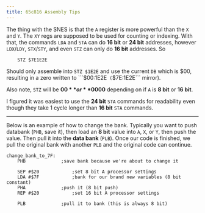 ```yaml
---
title: 65c816 Assembly Tips
---
```


The thing with the SNES is that the ```A``` register is more powerful than the ```X``` and ```Y```. The ```XY``` regs are supposed to be used for counting or indexing. With that, the commands ```LDA``` and ```STA``` can do **16 bit** or **24 bit** addresses, however ```LDX```/```LDY```, ```STX```/```STY```, and even ```STZ``` can only do **16 bit** addresses. So


```
	STZ $7E1E2E
```


Should only assemble into ```STZ $1E2E``` and use the current ```DB``` which is $00, resulting in a zero written to ```$00:1E2E``` (```$7E:1E2E``` mirror).

Also note, ```STZ``` will be **$00** or **$0000** depending on if ```A``` is **8 bit** or **16 bit**.

I figured it was easiest to use the **24 bit** ```STA``` commands for readability even though they take 1 cycle longer than **16 bit** ```STA``` commands.

---

Below is an example of how to change the bank. Typically you want to push databank (```PHB```, save it), then load an **8 bit** value into ```A```, ```X```, or ```Y```, then push the value. Then pull it into the **data bank** (```PLB```). Once our code is finished, we pull the original bank with another ```PLB``` and the original code can continue.

```
change_bank_to_7F:
	PHB				;save bank because we're about to change it

	SEP #$20			;set 8 bit A processor settings
	LDA #$7F			;bank for our brand new variables (8 bit constant)
	PHA				;push it (8 bit push)
	REP #$20			;set 16 bit A processor settings

	PLB				;pull it to bank (this is always 8 bit)
```